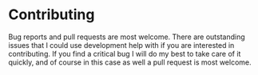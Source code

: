 # Contributing

Bug reports and pull requests are most welcome.  There are outstanding issues
that I could use development help with if you are interested in contributing.
If you find a critical bug I will do my best to take care of it quickly, and
of course in this case as well a pull request is most welcome.
